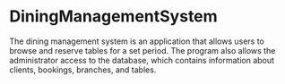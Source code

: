 # DiningManagementSystem
The dining management system is an application that allows users to browse and reserve tables for a set period. The program also allows the administrator access to the database, which contains information about clients, bookings, branches, and tables.
